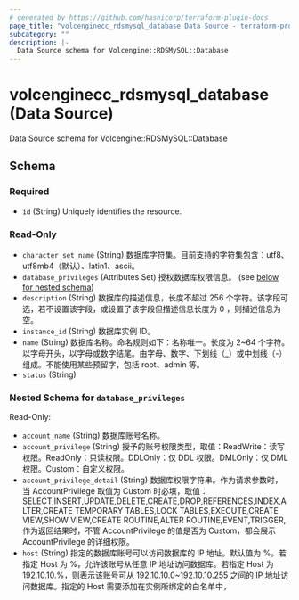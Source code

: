 ```yaml
---
# generated by https://github.com/hashicorp/terraform-plugin-docs
page_title: "volcenginecc_rdsmysql_database Data Source - terraform-provider-volcenginecc"
subcategory: ""
description: |-
  Data Source schema for Volcengine::RDSMySQL::Database
---
```


# volcenginecc_rdsmysql_database (Data Source)

Data Source schema for Volcengine::RDSMySQL::Database



<!-- schema generated by tfplugindocs -->
## Schema

### Required

- `id` (String) Uniquely identifies the resource.

### Read-Only

- `character_set_name` (String) 数据库字符集。目前支持的字符集包含：utf8、utf8mb4（默认）、latin1、ascii。
- `database_privileges` (Attributes Set) 授权数据库权限信息。 (see [below for nested schema](#nestedatt--database_privileges))
- `description` (String) 数据库的描述信息，长度不超过 256 个字符。该字段可选，若不设置该字段，或设置了该字段但描述信息长度为 0 ，则描述信息为空。
- `instance_id` (String) 数据库实例 ID。
- `name` (String) 数据库名称。命名规则如下：名称唯一。长度为 2~64 个字符。以字母开头，以字母或数字结尾。由字母、数字、下划线（_）或中划线（-）组成。不能使用某些预留字，包括 root、admin 等。
- `status` (String)

<a id="nestedatt--database_privileges"></a>
### Nested Schema for `database_privileges`

Read-Only:

- `account_name` (String) 数据库账号名称。
- `account_privilege` (String) 授予的账号权限类型，取值：ReadWrite：读写权限。ReadOnly：只读权限。DDLOnly：仅 DDL 权限。DMLOnly：仅 DML 权限。Custom：自定义权限。
- `account_privilege_detail` (String) 数据库权限字符串。作为请求参数时，当 AccountPrivilege 取值为 Custom 时必填，取值：SELECT,INSERT,UPDATE,DELETE,CREATE,DROP,REFERENCES,INDEX,ALTER,CREATE TEMPORARY TABLES,LOCK TABLES,EXECUTE,CREATE VIEW,SHOW VIEW,CREATE ROUTINE,ALTER ROUTINE,EVENT,TRIGGER,作为返回结果时，不管 AccountPrivilege 的值是否为 Custom，都会展示 AccountPrivilege 的详细权限。
- `host` (String) 指定的数据库账号可以访问数据库的 IP 地址。默认值为 %。若指定 Host 为 %，允许该账号从任意 IP 地址访问数据库。若指定 Host 为 192.10.10.%，则表示该账号可从 192.10.10.0~192.10.10.255 之间的 IP 地址访问数据库。指定的 Host 需要添加在实例所绑定的白名单中，
